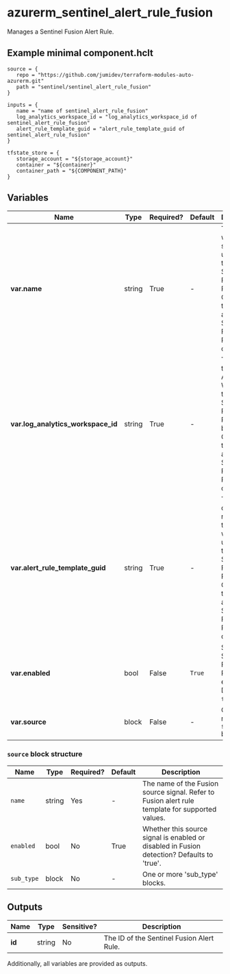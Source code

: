 # azurerm_sentinel_alert_rule_fusion

Manages a Sentinel Fusion Alert Rule.

## Example minimal component.hclt

```hcl
source = {
   repo = "https://github.com/jumidev/terraform-modules-auto-azurerm.git" 
   path = "sentinel/sentinel_alert_rule_fusion" 
}

inputs = {
   name = "name of sentinel_alert_rule_fusion" 
   log_analytics_workspace_id = "log_analytics_workspace_id of sentinel_alert_rule_fusion" 
   alert_rule_template_guid = "alert_rule_template_guid of sentinel_alert_rule_fusion" 
}

tfstate_store = {
   storage_account = "${storage_account}" 
   container = "${container}" 
   container_path = "${COMPONENT_PATH}" 
}

```

## Variables

| Name | Type | Required? |  Default  |  Description |
| ---- | ---- | --------- |  ----------- | ----------- |
| **var.name** | string | True | -  |  The name which should be used for this Sentinel Fusion Alert Rule. Changing this forces a new Sentinel Fusion Alert Rule to be created. | 
| **var.log_analytics_workspace_id** | string | True | -  |  The ID of the Log Analytics Workspace this Sentinel Fusion Alert Rule belongs to. Changing this forces a new Sentinel Fusion Alert Rule to be created. | 
| **var.alert_rule_template_guid** | string | True | -  |  The GUID of the alert rule template which is used for this Sentinel Fusion Alert Rule. Changing this forces a new Sentinel Fusion Alert Rule to be created. | 
| **var.enabled** | bool | False | `True`  |  Should this Sentinel Fusion Alert Rule be enabled? Defaults to `true`. | 
| **var.source** | block | False | -  |  One or more `source` blocks. | 

### `source` block structure

| Name | Type | Required? | Default | Description |
| ---- | ---- | --------- | ------- | ----------- |
| `name` | string | Yes | - | The name of the Fusion source signal. Refer to Fusion alert rule template for supported values. |
| `enabled` | bool | No | True | Whether this source signal is enabled or disabled in Fusion detection? Defaults to 'true'. |
| `sub_type` | block | No | - | One or more 'sub_type' blocks. |



## Outputs

| Name | Type | Sensitive? | Description |
| ---- | ---- | --------- | --------- |
| **id** | string | No  | The ID of the Sentinel Fusion Alert Rule. | 

Additionally, all variables are provided as outputs.
